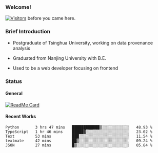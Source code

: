 ### Welcome!

[![Visitors](https://visitor-badge.laobi.icu/badge?page_id=HermitSun.HermitSun)]() before you came here.

### Brief Introduction

- Postgraduate of Tsinghua University, working on data provenance analysis

- Graduated from Nanjing University with B.E.

- Used to be a web developer focusing on frontend

### Status

#### General

[![ReadMe Card](https://github-readme-stats.hermitsun.vercel.app/api?username=HermitSun&count_private=true&show_icons=true)]()

#### Recent Works

<!--START_SECTION:waka-->
```text
Python       3 hrs 47 mins   ████████████▒░░░░░░░░░░░░   48.93 % 
TypeScript   1 hr 46 mins    █████▓░░░░░░░░░░░░░░░░░░░   23.02 % 
Text         53 mins         ███░░░░░░░░░░░░░░░░░░░░░░   11.54 % 
textmate     42 mins         ██▒░░░░░░░░░░░░░░░░░░░░░░   09.24 % 
JSON         27 mins         █▒░░░░░░░░░░░░░░░░░░░░░░░   05.84 % 
```
<!--END_SECTION:waka-->
